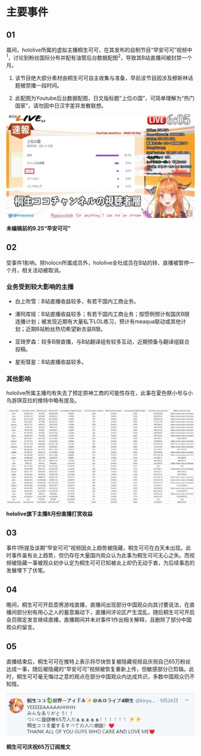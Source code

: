 # 主要事件

## 01

晨间，hololive所属的虚拟主播桐生可可，在其发布的自制节目“早安可可”视频中<sup>1</sup>，讨论到粉丝国际分布并配有油管后台数据配图<sup>2</sup>，导致其B站直播间被封禁一个月。

1. 该节目绝大部分素材由桐生可可自主收集与准备，早前该节目因涉及穆斯林话题被禁播一段时间。

2. 此配图为Youtube后台数据配图，日文版标题“上位の国”，可简单理解为“热门国家”，请勿因中日汉字差异发散联想。

![未编辑前的9.25“早安可可”](img-unedited-asacoco-0925.png)

**未编辑前的9.25“早安可可”**

## 02

受事件1影响，除holocn所属成员外，hololive全社成员在B站的转、直播被暂停一个月，相关活动被取消。

### 业务受到较大影响的主播

- 白上吹雪：B站直播收益较多，有若干国内工商业务。

- 湊阿库娅：B站直播收益较多；有若干国内工商业务；按惯例预计有国庆B限连播计划；被发现近期有大量私下LOL练习，预计有meaqua联动或其他计划；近期B站粉丝热切希望新衣装B限。

- 亚琦罗森：较多B限直播，与B站翻译组有较多互动，近期预备与翻译组联合投稿。

- 星街彗星：B站直播收益较多。

### 其他影响

hololive所属主播均有失去了预定原神工商的可能性存在，此事在夏色祭小号与小鸟游琪亚拉的推特中略有提及。

![hololive旗下主播8月份直播打赏收益](img-hololive-202008-revenue.jpg)

**hololive旗下主播8月份直播打赏收益**

## 03

事件1所提及该期“早安可可”视频因炎上趋势被隐藏，桐生可可在白天未出现。此时事件虽有炎上趋势，但仍存在大量国内观众认为此事为桐生可可无心之失。而视频被隐藏一事被观众初步认定为桐生可可已知被炎上却仍无动于衷，为后续事态的发展埋下了伏笔。

## 04

晚间，桐生可可开启壶男游戏直播，直播间出现部分中国观众向其讨要说法，在直播间部分别有用心之人的蓄意煽动下，直播间评论区产生混乱，随后桐生可可开启会员限定发言继续直播，直播期间并未对事件1作出相关解释，且删除了部分中国观众的留言。

## 05

直播结束后，桐生可可在推特上表示将尽快恢复被隐藏视频且庆祝自己65万粉丝达成一事，随后被隐藏的“早安可可”视频被恢复重新上传，但敏感部分已剪辑。此时，桐生可可毫无悔过之意的观点在部分中国观众内达成共识，多数中国观众仍不知情。

![桐生可可庆祝65万订阅推文](img-kiryucoco-650K.png)

**桐生可可庆祝65万订阅推文**